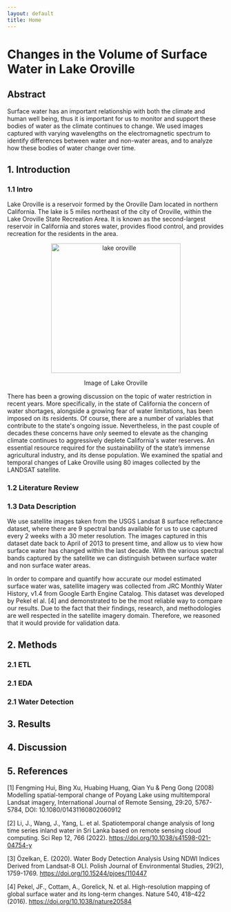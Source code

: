 ```yaml
---
layout: default
title: Home
---
```


# **Changes in the Volume of Surface Water in Lake Oroville**


## **Abstract**
<p>
    Surface water has an important relationship with both the climate and human well being, thus it is important for us to monitor and support these bodies of water as the climate continues to change. We used images captured with varying wavelengths on the electromagnetic spectrum to identify differences between water and non-water areas, and to analyze how these bodies of water change over time.
</p>


##  **1. Introduction**

### **1.1 Intro**

<div>
    <p>
        Lake Oroville is a reservoir formed by the Oroville Dam located in northern California. The lake is 5 miles northeast of the city of Oroville, within the Lake Oroville State Recreation Area. It is known as the second-largest reservoir in California and stores water, provides flood control, and provides recreation for the residents in the area.
    </p>
    <p style="text-align:center">
        <a href="https://goo.gl/maps/1w4q5dFaZToqSxLV7">
            <img src="https://i.imgur.com/qPKr1JB.png" alt="lake oroville" class="center" style="width:300px;" ></img>
        </a>
    </p>
    <p style="text-align:center">
        Image of Lake Oroville
    </p>
    <p>
        There has been a growing discussion on the topic of water restriction in recent years. More specifically, in the state of California the concern of water shortages, alongside a growing fear of water limitations, has been imposed on its residents. Of course, there are a number of variables that contribute to the state's ongoing issue. Nevertheless, in the past couple of decades these concerns have only seemed to elevate as the changing climate continues to aggressively deplete California's water reserves. An essential resource required for the sustainability of the state’s immense agricultural industry, and its dense population. We examined the spatial and temporal changes of Lake Oroville using 80 images collected by the LANDSAT satellite. 
    </p>
</div>

### **1.2 Literature Review**

### **1.3 Data Description**
<p>
    We use satellite images taken from the USGS Landsat 8 surface reflectance dataset, where there are 9 spectral bands available for us to use captured every 2 weeks with a 30 meter resolution. The images captured in this dataset date back to April of 2013 to present time, and allow us to view how surface water has changed within the last decade. With the various spectral bands captured by the satellite we can distinguish between surface water and non surface water areas.
</p> 

<p>
    In order to compare and quantify how accurate our model estimated surface water was, satellite imagery was collected from JRC Monthly Water History, v1.4 from Google Earth Engine Catalog. This dataset was developed by Pekel el al. [4] and demonstrated to be the most reliable way to compare our results. Due to the fact that their findings, research, and methodologies are well respected in the satellite imagery domain. Therefore, we reasoned that it would provide for validation data. 
</p>

## **2. Methods**

### **2.1 ETL**

### **2.1 EDA**

### **2.1 Water Detection**



## **3. Results**



## **4. Discussion**



## **5. References**

<p>
    [1] Fengming Hui, Bing Xu, Huabing Huang, Qian Yu & Peng Gong (2008) Modelling spatial-temporal change of Poyang Lake using multitemporal Landsat imagery, International Journal of Remote Sensing, 29:20, 5767-5784, DOI: 10.1080/01431160802060912
</p>

<p>
    [2] Li, J., Wang, J., Yang, L. et al. Spatiotemporal change analysis of long time series inland water in Sri Lanka based on remote sensing cloud computing. Sci Rep 12, 766 (2022). <a href="https://doi.org/10.1038/s41598-021-04754-y">https://doi.org/10.1038/s41598-021-04754-y</a>
</p>

<p>
    [3] Özelkan, E. (2020). Water Body Detection Analysis Using NDWI Indices Derived from Landsat-8 OLI. Polish Journal of Environmental Studies, 29(2), 1759-1769. <a href="https://doi.org/10.15244/pjoes/110447">https://doi.org/10.15244/pjoes/110447</a>
</p>

<p>
    [4] Pekel, JF., Cottam, A., Gorelick, N. et al.	High-resolution mapping of global surface water and its long-term changes. Nature 540, 418–422 (2016). <a href="https://doi.org/10.1038/nature20584">https://doi.org/10.1038/nature20584</a>
</p>